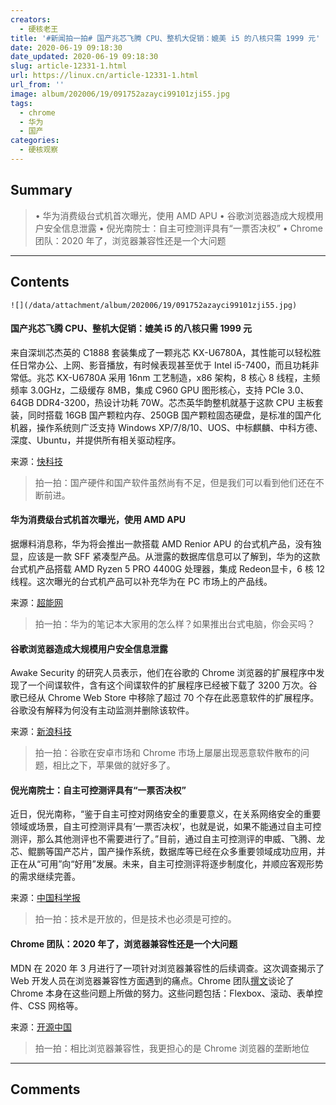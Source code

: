 ```yaml
---
creators:
  - 硬核老王
title: '#新闻拍一拍# 国产兆芯飞腾 CPU、整机大促销：媲美 i5 的八核只需 1999 元'
date: 2020-06-19 09:18:30
date_updated: 2020-06-19 09:18:30
slug: article-12331-1.html
url: https://linux.cn/article-12331-1.html
url_from: ''
image: album/202006/19/091752azayci99101zji55.jpg
tags:
  - chrome
  - 华为
  - 国产
categories:
  - 硬核观察
---
```


## Summary

> • 华为消费级台式机首次曝光，使用 AMD APU • 谷歌浏览器造成大规模用户安全信息泄露 • 倪光南院士：自主可控测评具有“一票否决权” • Chrome 团队：2020 年了，浏览器兼容性还是一个大问题

***

<!-- more -->

## Contents

`![](/data/attachment/album/202006/19/091752azayci99101zji55.jpg)`

#### 国产兆芯飞腾 CPU、整机大促销：媲美 i5 的八核只需 1999 元

来自深圳芯杰英的 C1888 套装集成了一颗兆芯 KX-U6780A，其性能可以轻松胜任日常办公、上网、影音播放，有时候表现甚至优于 Intel i5-7400，而且功耗非常低。兆芯 KX-U6780A 采用 16nm 工艺制造，x86 架构，8 核心 8 线程，主频频率 3.0GHz，二级缓存 8MB，集成 C960 GPU 图形核心，支持 PCIe 3.0、64GB DDR4-3200，热设计功耗 70W。芯杰英华韵整机就基于这款 CPU 主板套装，同时搭载 16GB 国产颗粒内存、250GB 国产颗粒固态硬盘，是标准的国产化机器，操作系统则广泛支持 Windows XP/7/8/10、UOS、中标麒麟、中科方德、深度、Ubuntu，并提供所有相关驱动程序。

来源：[快科技](https://www.cnbeta.com/articles/tech/992875.htm)

> 
> 拍一拍：国产硬件和国产软件虽然尚有不足，但是我们可以看到他们还在不断前进。
> 
> 
> 

#### 华为消费级台式机首次曝光，使用 AMD APU

据爆料消息称，华为将会推出一款搭载 AMD Renior APU 的台式机产品，没有独显，应该是一款 SFF 紧凑型产品。从泄露的数据库信息可以了解到，华为的这款台式机产品搭载 AMD Ryzen 5 PRO 4400G 处理器，集成 Redeon显卡，6 核 12 线程。这次曝光的台式机产品可以补充华为在 PC 市场上的产品线。

来源：[超能网](https://www.cnbeta.com/articles/tech/992871.htm)

> 
> 拍一拍：华为的笔记本大家用的怎么样？如果推出台式电脑，你会买吗？
> 
> 
> 

#### 谷歌浏览器造成大规模用户安全信息泄露

Awake Security 的研究人员表示，他们在谷歌的 Chrome 浏览器的扩展程序中发现了一个间谍软件，含有这个间谍软件的扩展程序已经被下载了 3200 万次。谷歌已经从 Chrome Web Store 中移除了超过 70 个存在此恶意软件的扩展程序。谷歌没有解释为何没有主动监测并删除该软件。

来源：[新浪科技](https://www.cnbeta.com/articles/tech/992723.htm)

> 
> 拍一拍：谷歌在安卓市场和 Chrome 市场上屡屡出现恶意软件散布的问题，相比之下，苹果做的就好多了。
> 
> 
> 

#### 倪光南院士：自主可控测评具有“一票否决权”

近日，倪光南称，“鉴于自主可控对网络安全的重要意义，在关系网络安全的重要领域或场景，自主可控测评具有‘一票否决权’，也就是说，如果不能通过自主可控测评，那么其他测评也不需要进行了。”目前，通过自主可控测评的申威、飞腾、龙芯、鲲鹏等国产芯片，国产操作系统，数据库等已经在众多重要领域成功应用，并正在从“可用”向“好用”发展。未来，自主可控测评将逐步制度化，并顺应客观形势的需求继续完善。

来源：[中国科学报](https://www.cnbeta.com/articles/science/992615.htm)

> 
> 拍一拍：技术是开放的，但是技术也必须是可控的。
> 
> 
> 

#### Chrome 团队：2020 年了，浏览器兼容性还是一个大问题

MDN 在 2020 年 3 月进行了一项针对浏览器兼容性的后续调查。这次调查揭示了 Web 开发人员在浏览器兼容性方面遇到的痛点。Chrome 团队[撰文](https://blog.chromium.org/2020/06/improving-chromiums-browser.html)谈论了 Chrome 本身在这些问题上所做的努力。这些问题包括：Flexbox、滚动、表单控件、CSS 网格等。

来源：[开源中国](https://www.oschina.net/news/116550/improving-chromiums-browser-compatibility)

> 
> 拍一拍：相比浏览器兼容性，我更担心的是 Chrome 浏览器的垄断地位
> 
> 
>

***

## Comments
